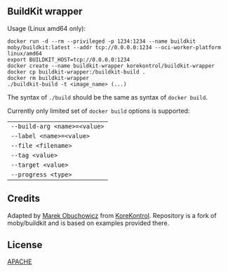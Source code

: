 ## BuildKit wrapper
Usage (Linux amd64 only):

```
docker run -d --rm --privileged -p 1234:1234 --name buildkit moby/buildkit:latest --addr tcp://0.0.0.0:1234 --oci-worker-platform linux/amd64
export BUILDKIT_HOST=tcp://0.0.0.0:1234
docker create --name buildkit-wrapper korekontrol/buildkit-wrapper
docker cp buildkit-wrapper:/buildkit-build .
docker rm buildkit-wrapper
./buildkit-build -t <image_name> (...)
```

The syntax of `./build` should be the same as syntax of `docker build`.

Currently only limited set of `docker build` options is supported:

|   |
|---|
| `--build-arg <name>=<value>`  |
| `--label <name>=<value>`
| `--file <filename>`|
| `--tag <value>` |
| `--target <value>` |
| `--progress <type>`  |


## Credits

Adapted by [Marek Obuchowicz](https://github.com/marek-obuchowicz) from [KoreKontrol](https://www.korekontrol.eu/).
Repository is a fork of moby/buildkit and is based on examples provided there.

## License
[APACHE](LICENSE)
